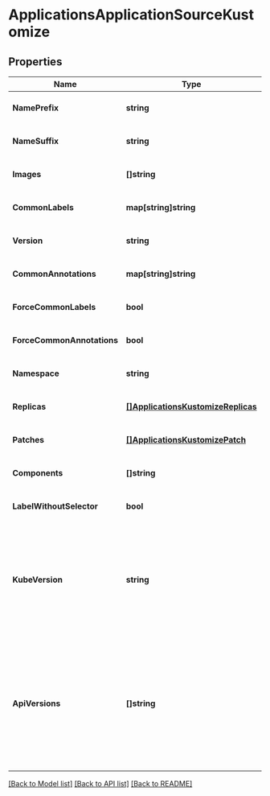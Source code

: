 # ApplicationsApplicationSourceKustomize

## Properties
Name | Type | Description | Notes
------------ | ------------- | ------------- | -------------
**NamePrefix** | **string** |  | [optional] [default to null]
**NameSuffix** | **string** |  | [optional] [default to null]
**Images** | **[]string** |  | [optional] [default to null]
**CommonLabels** | **map[string]string** |  | [optional] [default to null]
**Version** | **string** |  | [optional] [default to null]
**CommonAnnotations** | **map[string]string** |  | [optional] [default to null]
**ForceCommonLabels** | **bool** |  | [optional] [default to null]
**ForceCommonAnnotations** | **bool** |  | [optional] [default to null]
**Namespace** | **string** |  | [optional] [default to null]
**Replicas** | [**[]ApplicationsKustomizeReplicas**](applicationsKustomizeReplicas.md) |  | [optional] [default to null]
**Patches** | [**[]ApplicationsKustomizePatch**](applicationsKustomizePatch.md) |  | [optional] [default to null]
**Components** | **[]string** |  | [optional] [default to null]
**LabelWithoutSelector** | **bool** |  | [optional] [default to null]
**KubeVersion** | **string** | KubeVersion specifies the Kubernetes API version to pass to Helm when templating manifests. By default, Argo CD uses the Kubernetes version of the target cluster. | [optional] [default to null]
**ApiVersions** | **[]string** | APIVersions specifies the Kubernetes resource API versions to pass to Helm when templating manifests. By default, Argo CD uses the API versions of the target cluster. The format is [group/]version/kind. | [optional] [default to null]

[[Back to Model list]](../README.md#documentation-for-models) [[Back to API list]](../README.md#documentation-for-api-endpoints) [[Back to README]](../README.md)

